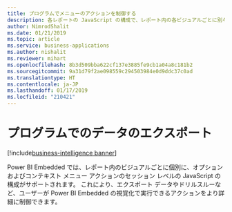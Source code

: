 ```yaml
---
title: プログラムでメニューのアクションを制御する
description: 各レポートの JavaScript の構成で、レポート内の各ビジュアルごとに別々に、セッション レベルでオプションおよびコンテキスト メニューのアクションを構成できます。
author: NimrodShalit
ms.date: 01/21/2019
ms.topic: article
ms.service: business-applications
ms.author: nishalit
ms.reviewer: mihart
ms.openlocfilehash: 8b3d509bba622cf137e3885fe9cb1a04a8c181b2
ms.sourcegitcommit: 9a31d79f2ae098559c294503984e0d9ddc37c0ad
ms.translationtype: HT
ms.contentlocale: ja-JP
ms.lasthandoff: 01/17/2019
ms.locfileid: "210421"
---
```

# <a name="export-data-programmatically"></a>プログラムでのデータのエクスポート 
[!include[business-intelligence banner](../../includes/business-intelligence.md)]


Power BI Embedded では、レポート内のビジュアルごとに個別に、オプションおよびコンテキスト メニュー アクションのセッション レベルの JavaScript の構成がサポートされます。 これにより、エクスポート データやドリルスルーなど、ユーザーが Power BI Embedded の視覚化で実行できるアクションをより詳細に制御できます。
